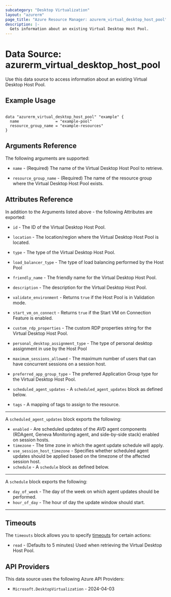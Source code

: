 ```yaml
---
subcategory: "Desktop Virtualization"
layout: "azurerm"
page_title: "Azure Resource Manager: azurerm_virtual_desktop_host_pool"
description: |-
  Gets information about an existing Virtual Desktop Host Pool.
---
```


# Data Source: azurerm_virtual_desktop_host_pool

Use this data source to access information about an existing Virtual Desktop Host Pool.

## Example Usage

```hcl

data "azurerm_virtual_desktop_host_pool" "example" {
  name                = "example-pool"
  resource_group_name = "example-resources"
}
```

## Arguments Reference

The following arguments are supported:

* `name` - (Required) The name of the Virtual Desktop Host Pool to retrieve.

* `resource_group_name` - (Required) The name of the resource group where the Virtual Desktop Host Pool exists.

## Attributes Reference

In addition to the Arguments listed above - the following Attributes are exported:

* `id` - The ID of the Virtual Desktop Host Pool.

* `location` - The location/region where the Virtual Desktop Host Pool is located.

* `type` - The type of the Virtual Desktop Host Pool.

* `load_balancer_type` - The type of load balancing performed by the Host Pool
    
* `friendly_name` - The friendly name for the Virtual Desktop Host Pool.

* `description` - The description for the Virtual Desktop Host Pool.

* `validate_environment` - Returns `true` if the Host Pool is in Validation mode.

* `start_vm_on_connect` - Returns `true` if the Start VM on Connection Feature is enabled.

* `custom_rdp_properties` - The custom RDP properties string for the Virtual Desktop Host Pool.

* `personal_desktop_assignment_type` - The type of personal desktop assignment in use by the Host Pool

* `maximum_sessions_allowed` - The maximum number of users that can have concurrent sessions on a session host.

* `preferred_app_group_type` - The preferred Application Group type for the Virtual Desktop Host Pool.

* `scheduled_agent_updates` - A `scheduled_agent_updates` block as defined below.

* `tags` - A mapping of tags to assign to the resource.

---

A `scheduled_agent_updates` block exports the following:

* `enabled` - Are scheduled updates of the AVD agent components (RDAgent, Geneva Monitoring agent, and side-by-side stack) enabled on session hosts.
* `timezone` - The time zone in which the agent update schedule will apply.
* `use_session_host_timezone` - Specifies whether scheduled agent updates should be applied based on the timezone of the affected session host.
* `schedule` - A `schedule` block as defined below.

---

A `schedule` block exports the following:

* `day_of_week` - The day of the week on which agent updates should be performed.
* `hour_of_day` - The hour of day the update window should start.

---


## Timeouts

The `timeouts` block allows you to specify [timeouts](https://developer.hashicorp.com/terraform/language/resources/configure#define-operation-timeouts) for certain actions:

* `read` - (Defaults to 5 minutes) Used when retrieving the Virtual Desktop Host Pool.

## API Providers
<!-- This section is generated, changes will be overwritten -->
This data source uses the following Azure API Providers:

* `Microsoft.DesktopVirtualization` - 2024-04-03
